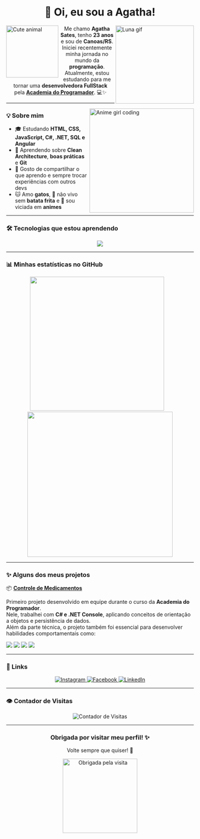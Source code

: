 <h1 align="center">🐣 Oi, eu sou a Agatha!</h1>

<p>
  <img align="left" src="https://media1.tenor.com/m/Jsj-LPg73J0AAAAd/cute-animals.gif" width="140" alt="Cute animal" />
  <img align="right" src="https://media1.tenor.com/m/BnIPE5qUprgAAAAd/luna-sailor-moon.gif" width="210" alt="Luna gif" />
</p>

<p align="center">
  Me chamo <strong>Agatha Sates</strong>, tenho <strong>23 anos</strong> e sou de <strong>Canoas/RS</strong>.<br/>
  Iniciei recentemente minha jornada no mundo da <strong>programação</strong>.<br/>
  Atualmente, estou estudando para me tornar uma <strong>desenvolvedora FullStack</strong><br/>
  pela <a href="https://academiadoprogramador.net/inicio" target="_blank"><strong>Academia do Programador</strong></a>. 💻✨
</p>

---

<img align="right" src="https://media1.tenor.com/m/uUBI6n0_wuMAAAAd/anime-computer.gif" width="280" alt="Anime girl coding" />

### 💡 Sobre mim

- 🎓 Estudando **HTML, CSS, JavaScript, C#, .NET, SQL e Angular**  
- 🌱 Aprendendo sobre **Clean Architecture**, **boas práticas** e **Git**  
- 💬 Gosto de compartilhar o que aprendo e sempre trocar experiências com outros devs  
- 🐱 Amo **gatos**, 🍟 não vivo sem **batata frita** e 🎌 sou viciada em **animes**

---

### 🛠️ Tecnologias que estou aprendendo

<p align="center">
  <img src="https://skillicons.dev/icons?i=html,css,js,ts,cs,dotnet,angular,git,github" />
</p>

---

### 📊 Minhas estatísticas no GitHub

<p align="center">
  <img src="https://github-readme-stats.vercel.app/api?username=AgathaSates&show_icons=true&theme=tokyonight&include_all_commits=true&count_private=true" width="360" />
  &nbsp;&nbsp;&nbsp;
  <img src="https://github-readme-stats.vercel.app/api/top-langs/?username=AgathaSates&layout=compact&langs_count=6&theme=tokyonight" width="390" />
</p>


---

### ✨ Alguns dos meus projetos

  📦 [**Controle de Medicamentos**](https://github.com/Code-Oblivion/Controle-de-Medicamentos)
  
  Primeiro projeto desenvolvido em equipe durante o curso da <strong>Academia do Programador</strong>.  
  Nele, trabalhei com <strong>C# e .NET Console</strong>, aplicando conceitos de orientação a objetos e persistência de dados.  
  Além da parte técnica, o projeto também foi essencial para desenvolver habilidades comportamentais como:

<p align="leght">
  <img src="https://img.shields.io/badge/Trabalho%20em%20Equipe-important?style=for-the-badge&logo=handshake&logoColor=white"/>
  <img src="https://img.shields.io/badge/Comunicação-blue?style=for-the-badge&logo=googlemeet&logoColor=white"/>
  <img src="https://img.shields.io/badge/Colaboração-9cf?style=for-the-badge&logo=github&logoColor=black"/>
  <img src="https://img.shields.io/badge/Comprometimento-yellow?style=for-the-badge&logo=clockify&logoColor=black"/>
</p>

---

### 🔗 Links

<p align="center">
  <a href="https://www.instagram.com/satesagatha/" target="_blank">
    <img src="https://img.shields.io/badge/Instagram-E4405F?style=for-the-badge&logo=instagram&logoColor=white" alt="Instagram"/>
  </a>
  <a href="https://www.facebook.com/agatha.sates.7" target="_blank">
    <img src="https://img.shields.io/badge/Facebook-1877F2?style=for-the-badge&logo=facebook&logoColor=white" alt="Facebook"/>
  </a>
  <a href="https://www.linkedin.com/in/agatha-sates-4537a7355/" target="_blank">
    <img src="https://img.shields.io/badge/LinkedIn-0A66C2?style=for-the-badge&logo=linkedin&logoColor=white" alt="LinkedIn"/>
  </a>
</p>

---

### 👁️ Contador de Visitas

<p align="center">
  <img src="https://count.getloli.com/get/@AgathaSates?theme=original-old" alt="Contador de Visitas" />
</p>

---

<h3 align="center">Obrigada por visitar meu perfil! ✨</h3>
<p align="center">Volte sempre que quiser! 💖</p>

<p align="center">
  <img src="https://media1.tenor.com/m/Exe1C0xuxyMAAAAd/anime-girl.gif" width="200" alt="Obrigada pela visita" />
</p>


